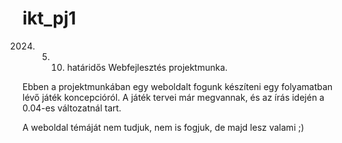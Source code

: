 # ikt_pj1
2024. 05. 10. határidős Webfejlesztés projektmunka.

Ebben a projektmunkában egy weboldalt fogunk készíteni egy folyamatban lévő játék koncepcióról. A játék tervei már megvannak, és az írás idején a 0.04-es változatnál tart.

A weboldal témáját nem tudjuk, nem is fogjuk, de majd lesz valami ;)
